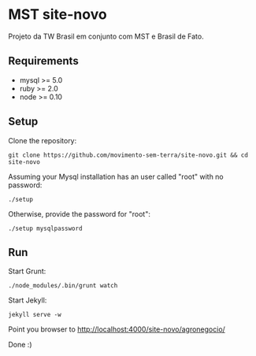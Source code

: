MST site-novo
===
Projeto da TW Brasil em conjunto com MST e Brasil de Fato.

## Requirements
* mysql >= 5.0
* ruby >= 2.0
* node >= 0.10

## Setup

Clone the repository:

```
git clone https://github.com/movimento-sem-terra/site-novo.git && cd site-novo
```

Assuming your Mysql installation has an user called "root" with no password:

```
./setup
```

Otherwise, provide the password for "root":

```
./setup mysqlpassword
```

## Run

Start Grunt:

```
./node_modules/.bin/grunt watch
```

Start Jekyll:

```
jekyll serve -w
```

Point you browser to [http://localhost:4000/site-novo/agronegocio/]()

Done :)
